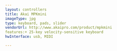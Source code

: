 ```yaml
---
layout: controllers
title: Akai MPKmini
imageType: jpg
type: keyboard, pads, slider
vendorUrl: http://www.akaipro.com/product/mpkmini
features:+ 25-key velocity-sensitive keyboard
hwInterface: usb, MIDI

---
```



